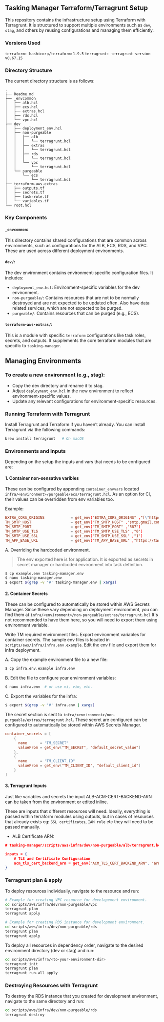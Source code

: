 ## Tasking Manager Terraform/Terragrunt Setup

This repository contains the infrastructure setup using Terraform with Terragrunt. It is structured to support multiple environments such as `dev`, `stag`, and others by reusing configurations and managing them efficiently.

### Versions Used

`terraform: hashicorp/terraform:1.9.5`
`terragrunt: terragrunt version v0.67.15`

### Directory Structure

The current directory structure is as follows:

```
.
├── Readme.md
├── _envcommon
│   ├── alb.hcl
│   ├── ecs.hcl
│   ├── extras.hcl
│   ├── rds.hcl
│   └── vpc.hcl
├── dev
│   ├── deployment_env.hcl
│   ├── non-purgeable
│   │   ├── alb
│   │   │   └── terragrunt.hcl
│   │   ├── extras
│   │   │   └── terragrunt.hcl
│   │   ├── rds
│   │   │   └── terragrunt.hcl
│   │   └── vpc
│   │       └── terragrunt.hcl
│   └── purgeable
│       └── ecs
│           └── terragrunt.hcl
├── terraform-aws-extras
│   ├── outputs.tf
│   ├── secrets.tf
│   ├── task-role.tf
│   └── variables.tf
└── root.hcl
```

### Key Components

#### `_envcommon`:

This directory contains shared configurations that are common across environments, such as configurations for the ALB, ECS, RDS, and VPC. These are used across different deployment environments.

#### `dev/`:

The dev environment contains environment-specific configuration files.
It includes:

- `deployment_env.hcl`: Environment-specific variables for the dev environment.
- `non-purgeable/`: Contains resources that are not to be normally destroyed and are not expected to be updated often. Also have data related services, which are not expected to be purged.
- `purgeable/`: Contains resources that can be purged (e.g., ECS).

#### `terraform-aws-extras/`:

This is a module with specific `terraform` configurations like task roles, secrets, and outputs. It supplements the core terraform modules that are specific to `tasking-manager`.

## Managing Environments

### To create a new environment (e.g., stag):

- Copy the dev directory and rename it to stag.
- Adjust `deployment_env.hcl` in the new environment to reflect environment-specific values.
- Update any relevant configurations for environment-specific resources.

### Running Terraform with Terragrunt

Install Terragrunt and Terraform if you haven’t already.
You can install Terragrunt via the following commands:

```bash
brew install terragrunt   # On macOS
```

### Environments and Inputs

Depending on the setup the inputs and vars that needs to be configured are:

#### 1. Container non-sensative varibles

These can be configured by appending `container_envvars` located `infra/<environment>/purgeable/ecs/terragrunt.hcl`.
As an option for CI, their values can be overridden from env variables too.

Example:

```conf
EXTRA_CORS_ORIGINS            = get_env("EXTRA_CORS_ORIGINS" ,"[\"https://tasks-stage.hotosm.org\", \"http://localhost:3000\"]")
TM_SMTP_HOST                  = get_env("TM_SMTP_HOST" ,"smtp.gmail.com")
TM_SMTP_PORT                  = get_env("TM_SMTP_PORT" ,"587")
TM_SMTP_USE_TLS               = get_env("TM_SMTP_USE_TLS" ,"0")
TM_SMTP_USE_SSL               = get_env("TM_SMTP_USE_SSL" ,"1")
TM_APP_BASE_URL               = get_env("TM_APP_BASE_URL" ,"https://tasks-stage.hotosm.org")
```

A. Overriding the hardcoded environment.

> The env exported here is for application. It is exported as secrets in secret manager or hardcoded environment into task definition.

```bash
$ cp example.env tasking-manager.env
$ nano tasking-manager.env
$ export $(grep -v '#' tasking-manager.env | xargs)
```

#### 2. Container Secrets

These can be configured to automatically be stored within AWS Secrets Manager.
Since these vary depending on deployment environment, you can find them at `infra/<environment>/non-purgeable/extras/terragrunt.hcl`
It's not recommended to have them here, so you will need to export them using environment variable.

Write TM required environment files. Export environment variables for container secrets.
The sample env files is located in `scripts/aws/infra/infra.env.example`. Edit the env file and export them for infra deployment.

A. Copy the example environment file to a new file:

```bash
$ cp infra.env.example infra.env
```

B. Edit the file to configure your environment variables:

```bash
$ nano infra.env  # or use vi, vim, etc.
```

C. Export the variables for the infra:

```bash
$ export $(grep -v '#' infra.env | xargs)
```

The secret section is sent to `infra/<environment>/non-purgeable/extras/terragrunt.hcl`. These secret are configured can be configured to automatically be stored within AWS Secrets Manager.

```conf
container_secrets = [
    {
      name      = "TM_SECRET"
      valueFrom = get_env("TM_SECRET", "default_secret_value")
    },
    {
      name      = "TM_CLIENT_ID"
      valueFrom = get_env("TM_CLIENT_ID", "default_client_id")
    }
]
```

#### 3. Terragrunt Inputs

Just like variables and secrets the input ALB-ACM-CERT-BACKEND-ARN can be taken from the environment or edited inline.

These are inputs that different resources will need. Ideally, everything is passed within terraform modules using outputs, but in cases of resources that already exists eg: `SSL certificates`, `IAM role` etc they will need to be passed manually.

- ALB Certificate ARN:

```json
# tasking-manager/scripts/aws/infra/dev/non-purgeable/alb/terragrunt.hcl

inputs = {
    # TLS and Certificate Configuration
    acm_tls_cert_backend_arn = get_env("ACM_TLS_CERT_BACKEND_ARN", "arn:aws:acm:us-east-2:123456789:certificate/810d8829-5e61-arn-cert-example")
}
```

### Terragrunt plan & apply

To deploy resources individually, navigate to the resource and run:

```bash
# Example for creating VPC resource for developement environment.
cd scripts/aws/infra/dev/non-purgeable/vpc
terragrunt plan
terragrunt apply

# Example for creating RDS instance for development environment.
cd scripts/aws/infra/dev/non-purgeable/rds
terragrunt plan
terragrunt apply
```

To deploy all resources in dependency order, navigate to the desired environment directory (dev or stag) and run:

```bash
cd scripts/aws/infra/<to-your-environment-dir>
terragrunt init
terragrunt plan
terragrunt run-all apply
```

### Destroying Resources with Terragrunt

To destroy the RDS instance that you created for development environment, navigate to the same directory and run:

```bash
cd scripts/aws/infra/dev/non-purgeable/rds
terragrunt destroy
```
